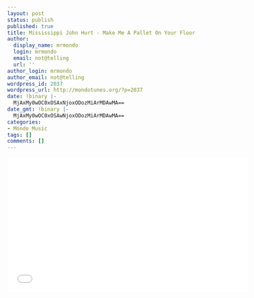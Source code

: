 ```yaml
---
layout: post
status: publish
published: true
title: Mississippi John Hurt - Make Me A Pallet On Your Floor
author:
  display_name: mrmondo
  login: mrmondo
  email: not@telling
  url: ''
author_login: mrmondo
author_email: not@telling
wordpress_id: 2037
wordpress_url: http://mondotunes.org/?p=2037
date: !binary |-
  MjAxMy0wOC0xOSAxNjoxODozMiArMDAwMA==
date_gmt: !binary |-
  MjAxMy0wOC0xOSAwNjoxODozMiArMDAwMA==
categories:
- Mondo Music
tags: []
comments: []
---
```

<iframe width="560" height="315" src="//www.youtube.com/embed/39RBm4tH9cA" frameborder="0"> </iframe>
